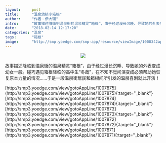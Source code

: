 ```yaml
---
layout:     post
title:      "温泉幼精小箱根"
author:     "作者：伊大辅"
intro:      "故事描述降临到温泉街的温泉精灵“箱根”，由于经过漫长沉睡、导致她的外表变成幼女一般。碰巧遇见箱根降临的高中生“冬哉”，在不知不觉间演变成必须帮助她恢复原本力量的情况……于是一段温泉街居民和箱根间所引发的温泉喜剧就此开演！"
date:       "2018-02-14 12:17:20"
categories: "温泉"
tags:       "箱根"
image:      "http://smp.yoedge.com/smp-app/resource/viewImage/1000342appline.png"
---
```

<div style="text-align: center">
<p><img src="http://smp.yoedge.com/smp-app/resource/viewImage/1000342appline.png"/></p>
</div>
<p class="post-meta">
<span>故事描述降临到温泉街的温泉精灵“箱根”，由于经过漫长沉睡、导致她的外表变成幼女一般。碰巧遇见箱根降临的高中生“冬哉”，在不知不觉间演变成必须帮助她恢复原本力量的情况……于是一段温泉街居民和箱根间所引发的温泉喜剧就此开演！</span>
</p>
[http://smp3.yoedge.com/view/gotoAppLine/1007875](http://smp3.yoedge.com/view/gotoAppLine/1007875){:target="_blank"}
[http://smp3.yoedge.com/view/gotoAppLine/1007874](http://smp3.yoedge.com/view/gotoAppLine/1007874){:target="_blank"}
[http://smp3.yoedge.com/view/gotoAppLine/1007873](http://smp3.yoedge.com/view/gotoAppLine/1007873){:target="_blank"}
[http://smp3.yoedge.com/view/gotoAppLine/1007872](http://smp3.yoedge.com/view/gotoAppLine/1007872){:target="_blank"}
[http://smp3.yoedge.com/view/gotoAppLine/1007871](http://smp3.yoedge.com/view/gotoAppLine/1007871){:target="_blank"}


